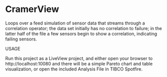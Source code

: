 # CramerView

Loops over a feed simulation of sensor data that streams through a correlation operator; the data set initially has no correlation to failure; in the latter half of the file a few sensors begin to show a correlation, indicating failing sensors.

USAGE

Run this project as a LiveView project, and either open your browser to http://localhost:10080 and there will be a simple Pareto chart and table visualization, or open the included Analysis File in TIBCO Spotfire.
